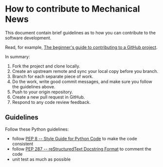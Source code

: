# How to contribute to Mechanical News

This document contain brief guidelines as to how you can contribute to the software development.

Read, for example, [The beginner's guide to contributing to a GitHub project](https://akrabat.com/the-beginners-guide-to-contributing-to-a-github-project/#summary). 

In summary:

1. Fork the project and clone locally.
2. Create an upstream remote and sync your local copy before you branch.
3. Branch for each separate piece of work.
4. Do the work, write good commit messages, and make sure you follow the guidelines above.
5. Push to your origin repository.
6. Create a new pull request in GitHub.
7. Respond to any code review feedback.

## Guidelines

Follow these Python guidelines:

- follow [PEP 8 -- Style Guide for Python Code](https://www.python.org/dev/peps/pep-0008/) to make the code consistent
- follow [PEP 287 -- reStructuredText Docstring Format](https://www.python.org/dev/peps/pep-0287/) to comment the code
- unit test as much as possible